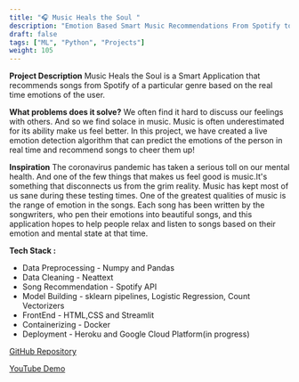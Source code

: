 ```yaml
---
title: "🎧 Music Heals the Soul "
description: "Emotion Based Smart Music Recommendations From Spotify to Tackle Depression"
draft: false
tags: ["ML", "Python", "Projects"]
weight: 105
---
```


**Project Description**
Music Heals the Soul is a Smart Application that recommends songs from Spotify of a particular genre based on the real time emotions of the user.

**What problems does it solve?**
We often find it hard to discuss our feelings with others. And so we find solace in music.
Music is often underestimated for its ability make us feel better.
In this project, we have created a live emotion detection algorithm that can predict the emotions of the person in real time and recommend songs to cheer them up!

**Inspiration**
The coronavirus pandemic has taken a serious toll on our mental health. And one of the few things that makes us feel good is music.It's something that disconnects us from the grim reality. Music has kept most of us sane during these testing times. One of the greatest qualities of music is the range of emotion in the songs. Each song has been written by the songwriters, who pen their emotions into beautiful songs, and this application hopes to help people relax and listen to songs based on their emotion and mental state at that time.

**Tech Stack :** 
* Data Preprocessing - Numpy and Pandas
* Data Cleaning - Neattext
* Song Recommendation - Spotify API
* Model Building - sklearn pipelines, Logistic Regression, Count Vectorizers
* FrontEnd - HTML,CSS and Streamlit
* Containerizing - Docker
* Deployment - Heroku and Google Cloud Platform(in progress)

[GitHub Repository]("https://github.com/vedanthv/MusicHealsTheSoul-TextVersion")

[YouTube Demo]("https://www.youtube.com/watch?v=lJGU6MWG5u8")
